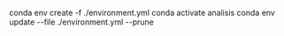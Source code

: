 conda env create -f ./environment.yml
conda activate analisis
conda env update --file ./environment.yml --prune